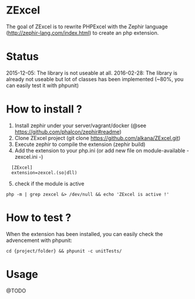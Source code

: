 # ZExcel
The goal of ZExcel is to rewrite PHPExcel with the Zephir language (http://zephir-lang.com/index.html) to create an php extension.

# Status
2015-12-05: The library is not useable at all.
2016-02-28: The library is already not useable but lot of classes has been implemented (~80%, you can easily test it with phpunit) 

# How to install ?
1. Install zephir under your server/vagrant/docker (@see https://github.com/phalcon/zephir#readme)
2. Clone ZExcel project (git clone https://github.com/alkana/ZExcel.git)
3. Execute zephir to compile the extension (zephir build)
4. Add the extension to your php.ini (or add new file on module-available - zexcel.ini -)
```
  [ZExcel]
  extension=zexcel.(so|dll)
``` 
5. check if the module is active
```
php -m | grep zexcel &> /dev/null && echo 'ZExcel is active !'
```

# How to test ?
When the extension has been installed, you can easily check the advencement with phpunit:
```
cd {project/folder} && phpunit -c unitTests/
```

# Usage
@TODO
